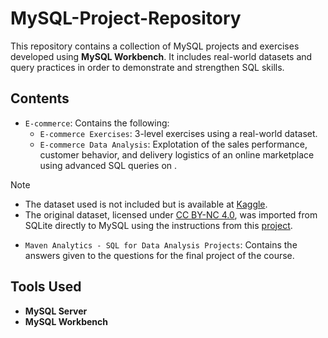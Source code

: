 # MySQL-Project-Repository

This repository contains a collection of MySQL projects and exercises developed using **MySQL Workbench**.
It includes real-world datasets and query practices in order to demonstrate and strengthen SQL skills.

## Contents

* `E-commerce`: Contains the following:
  - `E-commerce Exercises`: 3-level exercises using a real-world dataset. 
  - `E-commerce Data Analysis`: Explotation of the sales performance, customer behavior, and delivery logistics of an online marketplace using advanced SQL queries on .

> [!NOTE]
> - The dataset used is not included but is available at [Kaggle](https://www.kaggle.com/datasets/terencicp/e-commerce-dataset-by-olist-as-an-sqlite-database).
> - The original dataset, licensed under [CC BY-NC 4.0](https://creativecommons.org/licenses/by-nc/4.0/), was imported from SQLite directly to MySQL using the instructions from this [project](https://github.com/EfiLygda/SQLite2MySQL).


* `Maven Analytics - SQL for Data Analysis Projects`: Contains the answers given to the questions for the final project of the course.

## Tools Used

* **MySQL Server**
* **MySQL Workbench**

